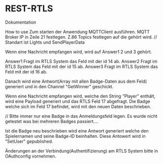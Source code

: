 # REST-RTLS
Dokumentation

How to use
Zum starten der Anwendung MQTTClient ausführen.
MQTT Broker IP in Zeile 21 festlegen.
Z.86 Topics festlegen auf die gehört wird. // Standart ist Lights und SendPlayerData

Wenn eine Nachricht empfangen wird, wird auf Answer1 2 und 3 gehört.

Answer1 Fragt im RTLS System das Feld mit der id 14 ab.
Answer2 Fragt im RTLS System das Feld mit der id 15 ab.
Answer3 Fragt im RTLS System das Feld mit der id 16 ab.

Danach wird eine Antwort(Array mit allen Badge-Daten aus dem Feld) generiert und in den Channel "GetWinner" geschickt.



Wenn eine Nachricht empfangen wird, welche den String "Player" enthält, wird eine Payload generiert und das RTLS Feld 17 abgefragt.
Die Badge welche sich im Feld 17 befindet, wird mit den neuen Daten beschrieben.


// Bitte immer nur eine Badge in das Anmeldungsfeld legen. Es wurde nicht getestet was bei mehreren Badges passiert....

Ist die Badge neu beschrieben wird eine Antwort generiert welche den Spielernamen und seine Badge-ID beinhalten. Diese Antowert wird in "SetUser" gepublished.


Änderungen an der Verbindung(Authentifizierung) am RTLS System bitte in OAuthconfig vornehmen.
